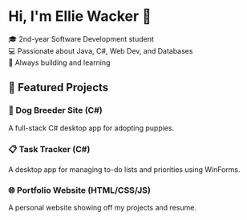 # Hi, I'm Ellie Wacker 👋
🎓 2nd-year Software Development student  
💻 Passionate about Java, C#, Web Dev, and Databases  
🚀 Always building and learning

## 📂 Featured Projects

### 🐶 Dog Breeder Site (C#)
A full-stack C# desktop app for adopting puppies.

### 📋 Task Tracker (C#)
A desktop app for managing to-do lists and priorities using WinForms.

### 🌐 Portfolio Website (HTML/CSS/JS)
A personal website showing off my projects and resume.
